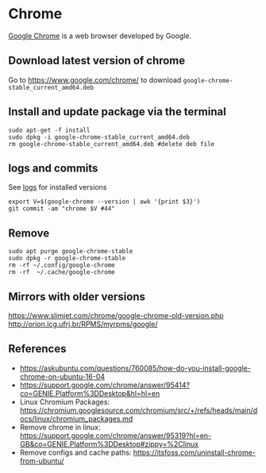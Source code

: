 # Chrome 
[Google Chrome](https://en.wikipedia.org/wiki/Google_Chrome) is a web browser developed by Google. 

## Download latest version of chrome
Go to 
https://www.google.com/chrome/ 
to download `google-chrome-stable_current_amd64.deb`

## Install and update package  via the terminal
```
sudo apt-get -f install
sudo dpkg -i google-chrome-stable_current_amd64.deb
rm google-chrome-stable_current_amd64.deb #delete deb file
```

## logs and commits
See [logs](logs.md) for installed versions
```
export V=$(google-chrome --version | awk '{print $3}')
git commit -am "chrome $V #44"
```

## Remove 
```
sudo apt purge google-chrome-stable
sudo dpkg -r google-chrome-stable
rm -rf ~/.config/google-chrome
rm -rf  ~/.cache/google-chrome
```

## Mirrors with older versions
https://www.slimjet.com/chrome/google-chrome-old-version.php
http://orion.lcg.ufrj.br/RPMS/myrpms/google/

## References
* https://askubuntu.com/questions/760085/how-do-you-install-google-chrome-on-ubuntu-16-04
* https://support.google.com/chrome/answer/95414?co=GENIE.Platform%3DDesktop&hl=hl=en
* Linux Chromium Packages: https://chromium.googlesource.com/chromium/src/+/refs/heads/main/docs/linux/chromium_packages.md 
* Remove chrome in linux: https://support.google.com/chrome/answer/95319?hl=en-GB&co=GENIE.Platform%3DDesktop#zippy=%2Clinux
* Remove configs and cache paths: https://itsfoss.com/uninstall-chrome-from-ubuntu/
